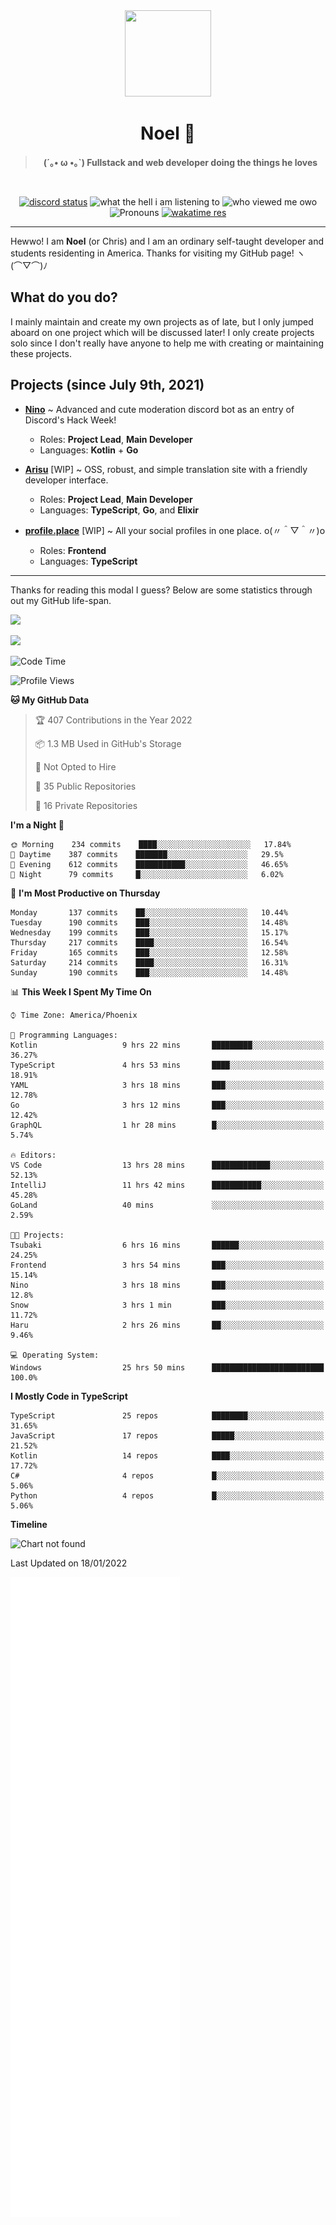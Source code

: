 <div align='center'>
  <div align='center'>
    <img
      src='https://cdn.floofy.dev/art/icons/icon_cinnamonserval.png'
      width='138'
      height='138'
    />
  </div>
  <h1>Noel 🐾</h1>
  <blockquote><strong>(´｡• ω •｡`) Fullstack and web developer doing the things he loves</strong></blockquote>

  <br />

  <a href='https://discord.com/users/280158289667555328' target='_blank'><img alt="discord status" src="https://dev.discordprofiles.me/badge/status/280158289667555328" /></a>
  <img alt="what the hell i am listening to" src="https://dev.discordprofiles.me/badge/spotify/280158289667555328" />
  <img alt="who viewed me owo" src="https://komarev.com/ghpvc/?username=auguwu" />
  <img alt='Pronouns' src='https://img.shields.io/endpoint?url=https://pronoundb.org/shields/6004d014406af11e4593a013' />
  <a href="https://wakatime.com/@auguwu" target='_blank'>
    <img alt='wakatime res' src='https://wakatime.com/badge/user/89736485-42ec-4c0f-a2f3-481db74514dc.svg' />
  </a>
</div>

<hr />

Hewwo! I am **Noel** (or Chris) and I am an ordinary self-taught developer and students residenting in America. Thanks for visiting my GitHub page! ヽ(⌒▽⌒)ﾉ

## What do you do?
I mainly maintain and create my own projects as of late, but I only jumped aboard on one project which will be discussed later! I only create projects
solo since I don't really have anyone to help me with creating or maintaining these projects.

## Projects (since July 9th, 2021)
- [**Nino**](https://nino.sh) ~ Advanced and cute moderation discord bot as an entry of Discord's Hack Week!
  - Roles: **Project Lead**, **Main Developer**
  - Languages: **Kotlin** + **Go**

- [**Arisu**](https://arisu.land) [WIP] ~ OSS, robust, and simple translation site with a friendly developer interface.
  - Roles: **Project Lead**, **Main Developer**
  - Languages: **TypeScript**, **Go**, and **Elixir**

- [**profile.place**](https://profile.place) [WIP] ~ All your social profiles in one place. o(〃＾▽＾〃)o
  - Roles: **Frontend**
  - Languages: **TypeScript**

---

Thanks for reading this modal I guess? Below are some statistics through out my GitHub life-span.

![](https://github-readme-stats.vercel.app/api?username=auguwu&count_private=true&show_icons=true&theme=gruvbox)

![](https://github-readme-stats.vercel.app/api/top-langs/?username=auguwu&layout=compact&theme=gruvbox)

<!--START_SECTION:waka-->
![Code Time](http://img.shields.io/badge/Code%20Time-2%2C647%20hrs%207%20mins-blue)

![Profile Views](http://img.shields.io/badge/Profile%20Views-2-blue)

**🐱 My GitHub Data** 

> 🏆 407 Contributions in the Year 2022
 > 
> 📦 1.3 MB Used in GitHub's Storage 
 > 
> 🚫 Not Opted to Hire
 > 
> 📜 35 Public Repositories 
 > 
> 🔑 16 Private Repositories  
 > 
**I'm a Night 🦉** 

```text
🌞 Morning    234 commits    ████░░░░░░░░░░░░░░░░░░░░░   17.84% 
🌆 Daytime    387 commits    ███████░░░░░░░░░░░░░░░░░░   29.5% 
🌃 Evening    612 commits    ███████████░░░░░░░░░░░░░░   46.65% 
🌙 Night      79 commits     █░░░░░░░░░░░░░░░░░░░░░░░░   6.02%

```
📅 **I'm Most Productive on Thursday** 

```text
Monday       137 commits    ██░░░░░░░░░░░░░░░░░░░░░░░   10.44% 
Tuesday      190 commits    ███░░░░░░░░░░░░░░░░░░░░░░   14.48% 
Wednesday    199 commits    ███░░░░░░░░░░░░░░░░░░░░░░   15.17% 
Thursday     217 commits    ████░░░░░░░░░░░░░░░░░░░░░   16.54% 
Friday       165 commits    ███░░░░░░░░░░░░░░░░░░░░░░   12.58% 
Saturday     214 commits    ████░░░░░░░░░░░░░░░░░░░░░   16.31% 
Sunday       190 commits    ███░░░░░░░░░░░░░░░░░░░░░░   14.48%

```


📊 **This Week I Spent My Time On** 

```text
⌚︎ Time Zone: America/Phoenix

💬 Programming Languages: 
Kotlin                   9 hrs 22 mins       █████████░░░░░░░░░░░░░░░░   36.27% 
TypeScript               4 hrs 53 mins       ████░░░░░░░░░░░░░░░░░░░░░   18.91% 
YAML                     3 hrs 18 mins       ███░░░░░░░░░░░░░░░░░░░░░░   12.78% 
Go                       3 hrs 12 mins       ███░░░░░░░░░░░░░░░░░░░░░░   12.42% 
GraphQL                  1 hr 28 mins        █░░░░░░░░░░░░░░░░░░░░░░░░   5.74%

🔥 Editors: 
VS Code                  13 hrs 28 mins      █████████████░░░░░░░░░░░░   52.13% 
IntelliJ                 11 hrs 42 mins      ███████████░░░░░░░░░░░░░░   45.28% 
GoLand                   40 mins             ░░░░░░░░░░░░░░░░░░░░░░░░░   2.59%

🐱‍💻 Projects: 
Tsubaki                  6 hrs 16 mins       ██████░░░░░░░░░░░░░░░░░░░   24.25% 
Frontend                 3 hrs 54 mins       ███░░░░░░░░░░░░░░░░░░░░░░   15.14% 
Nino                     3 hrs 18 mins       ███░░░░░░░░░░░░░░░░░░░░░░   12.8% 
Snow                     3 hrs 1 min         ███░░░░░░░░░░░░░░░░░░░░░░   11.72% 
Haru                     2 hrs 26 mins       ██░░░░░░░░░░░░░░░░░░░░░░░   9.46%

💻 Operating System: 
Windows                  25 hrs 50 mins      █████████████████████████   100.0%

```

**I Mostly Code in TypeScript** 

```text
TypeScript               25 repos            ████████░░░░░░░░░░░░░░░░░   31.65% 
JavaScript               17 repos            █████░░░░░░░░░░░░░░░░░░░░   21.52% 
Kotlin                   14 repos            ████░░░░░░░░░░░░░░░░░░░░░   17.72% 
C#                       4 repos             █░░░░░░░░░░░░░░░░░░░░░░░░   5.06% 
Python                   4 repos             █░░░░░░░░░░░░░░░░░░░░░░░░   5.06%

```


**Timeline**

![Chart not found](https://raw.githubusercontent.com/auguwu/auguwu/master/charts/bar_graph.png) 


 Last Updated on 18/01/2022
<!--END_SECTION:waka-->

![](./github-metrics.svg)
